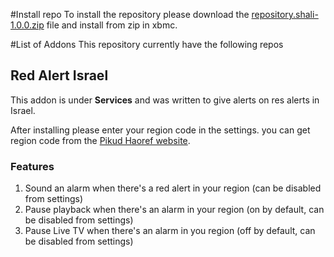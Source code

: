 #Install repo
To install the repository please download the [repository.shali-1.0.0.zip](https://github.com/shali3/xbmc-repo/raw/master/repository.shali-1.0.0.zip) file and install from zip in xbmc.

#List of Addons
This repository currently have the following repos

## Red Alert Israel
This addon is under **Services** and was written to give alerts on res alerts in Israel.

After installing please enter your region code in the settings. you can get region code from the [Pikud Haoref website](http://www.oref.org.il/1096-he/Pakar.aspx).
### Features
1. Sound an alarm when there's a red alert in your region (can be disabled from settings)
2. Pause playback when there's an alarm in your region (on by default, can be disabled from settings)
3. Pause Live TV when there's an alarm in you region (off by default, can be disabled from settings)
 
